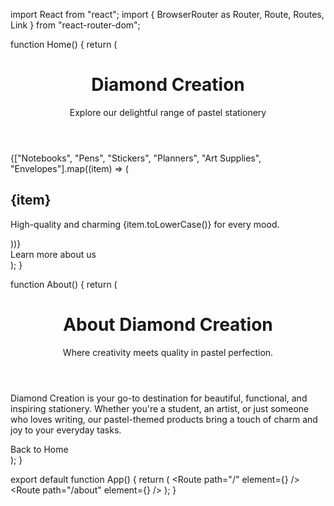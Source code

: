 import React from "react"; import { BrowserRouter as Router, Route, Routes, Link } from "react-router-dom";

function Home() { return ( <div className="min-h-screen bg-pink-100 text-gray-800 p-6"> <header className="text-center mb-10"> <h1 className="text-4xl font-bold text-pink-600">Diamond Creation</h1> <p className="text-lg mt-2">Explore our delightful range of pastel stationery</p> </header> <main className="grid grid-cols-1 sm:grid-cols-2 md:grid-cols-3 gap-6"> {["Notebooks", "Pens", "Stickers", "Planners", "Art Supplies", "Envelopes"].map((item) => ( <div key={item} className="bg-white p-4 rounded-2xl shadow-md hover:shadow-lg transition"> <h2 className="text-xl font-semibold text-pink-500">{item}</h2> <p className="text-sm mt-1">High-quality and charming {item.toLowerCase()} for every mood.</p> </div> ))} </main> <footer className="mt-10 text-center"> <Link to="/about" className="text-pink-600 underline">Learn more about us</Link> </footer> </div> ); }

function About() { return ( <div className="min-h-screen bg-purple-100 text-gray-800 p-6"> <header className="text-center mb-10"> <h1 className="text-4xl font-bold text-purple-600">About Diamond Creation</h1> <p className="text-lg mt-2">Where creativity meets quality in pastel perfection.</p> </header> <section className="max-w-3xl mx-auto text-center"> <p className="text-md mb-4"> Diamond Creation is your go-to destination for beautiful, functional, and inspiring stationery. Whether you're a student, an artist, or just someone who loves writing, our pastel-themed products bring a touch of charm and joy to your everyday tasks. </p> <Link to="/" className="text-purple-600 underline">Back to Home</Link> </section> </div> ); }

export default function App() { return ( <Router> <Routes> <Route path="/" element={<Home />} /> <Route path="/about" element={<About />} /> </Routes> </Router> ); }
